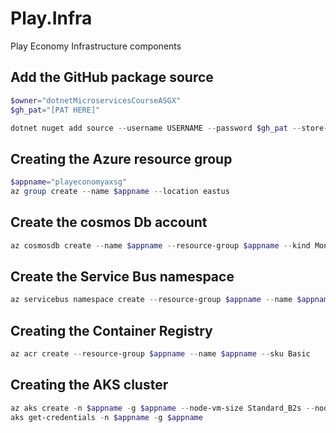 # Play.Infra
Play Economy Infrastructure components


## Add the GitHub package source
```powershell
$owner="dotnetMicroservicesCourseASGX"
$gh_pat="[PAT HERE]"

dotnet nuget add source --username USERNAME --password $gh_pat --store-password-in-clear-text --name github "https://nuget.pkg.github.com/$owner/index.json"
```

## Creating the Azure resource group
```powershell
$appname="playeconomyaxsg"
az group create --name $appname --location eastus
```
## Create the cosmos Db account
```powershell
az cosmosdb create --name $appname --resource-group $appname --kind MongoDB --enable-free-tier
```

## Create the Service Bus namespace
```powershell
az servicebus namespace create --resource-group $appname --name $appname --sku Standard
```

## Creating the Container Registry
```powershell
az acr create --resource-group $appname --name $appname --sku Basic
```

## Creating the AKS cluster
```powershell
az aks create -n $appname -g $appname --node-vm-size Standard_B2s --node-count 2 --attach-acr $appname --enable-oidc-issuer --enable-workload-identity --generate-ssh-keys 
aks get-credentials -n $appname -g $appname
```
